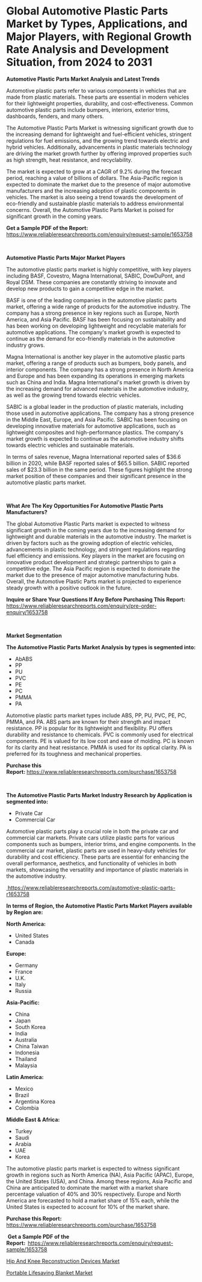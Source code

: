 <p><h1>Global Automotive Plastic Parts Market by Types, Applications, and Major Players, with Regional Growth Rate Analysis and Development Situation, from 2024 to 2031</h1></p><p><strong>Automotive Plastic Parts Market Analysis and Latest Trends</strong></p>
<p><p>Automotive plastic parts refer to various components in vehicles that are made from plastic materials. These parts are essential in modern vehicles for their lightweight properties, durability, and cost-effectiveness. Common automotive plastic parts include bumpers, interiors, exterior trims, dashboards, fenders, and many others.</p><p>The Automotive Plastic Parts Market is witnessing significant growth due to the increasing demand for lightweight and fuel-efficient vehicles, stringent regulations for fuel emissions, and the growing trend towards electric and hybrid vehicles. Additionally, advancements in plastic materials technology are driving the market growth further by offering improved properties such as high strength, heat resistance, and recyclability.</p><p>The market is expected to grow at a CAGR of 9.2% during the forecast period, reaching a value of billions of dollars. The Asia-Pacific region is expected to dominate the market due to the presence of major automotive manufacturers and the increasing adoption of plastic components in vehicles. The market is also seeing a trend towards the development of eco-friendly and sustainable plastic materials to address environmental concerns. Overall, the Automotive Plastic Parts Market is poised for significant growth in the coming years.</p></p>
<p><strong>Get a Sample PDF of the Report:&nbsp;</strong> <a href="https://www.reliableresearchreports.com/enquiry/request-sample/1653758">https://www.reliableresearchreports.com/enquiry/request-sample/1653758</a></p>
<p>&nbsp;</p>
<p><strong>Automotive Plastic Parts Major Market Players</strong></p>
<p><p>The automotive plastic parts market is highly competitive, with key players including BASF, Covestro, Magna International, SABIC, DowDuPont, and Royal DSM. These companies are constantly striving to innovate and develop new products to gain a competitive edge in the market.</p><p>BASF is one of the leading companies in the automotive plastic parts market, offering a wide range of products for the automotive industry. The company has a strong presence in key regions such as Europe, North America, and Asia Pacific. BASF has been focusing on sustainability and has been working on developing lightweight and recyclable materials for automotive applications. The company's market growth is expected to continue as the demand for eco-friendly materials in the automotive industry grows.</p><p>Magna International is another key player in the automotive plastic parts market, offering a range of products such as bumpers, body panels, and interior components. The company has a strong presence in North America and Europe and has been expanding its operations in emerging markets such as China and India. Magna International's market growth is driven by the increasing demand for advanced materials in the automotive industry, as well as the growing trend towards electric vehicles.</p><p>SABIC is a global leader in the production of plastic materials, including those used in automotive applications. The company has a strong presence in the Middle East, Europe, and Asia Pacific. SABIC has been focusing on developing innovative materials for automotive applications, such as lightweight composites and high-performance plastics. The company's market growth is expected to continue as the automotive industry shifts towards electric vehicles and sustainable materials.</p><p>In terms of sales revenue, Magna International reported sales of $36.6 billion in 2020, while BASF reported sales of $65.5 billion. SABIC reported sales of $23.3 billion in the same period. These figures highlight the strong market position of these companies and their significant presence in the automotive plastic parts market.</p></p>
<p>&nbsp;</p>
<p><strong>What Are The Key Opportunities For Automotive Plastic Parts Manufacturers?</strong></p>
<p><p>The global Automotive Plastic Parts market is expected to witness significant growth in the coming years due to the increasing demand for lightweight and durable materials in the automotive industry. The market is driven by factors such as the growing adoption of electric vehicles, advancements in plastic technology, and stringent regulations regarding fuel efficiency and emissions. Key players in the market are focusing on innovative product development and strategic partnerships to gain a competitive edge. The Asia Pacific region is expected to dominate the market due to the presence of major automotive manufacturing hubs. Overall, the Automotive Plastic Parts market is projected to experience steady growth with a positive outlook in the future.</p></p>
<p><strong>Inquire or Share Your Questions If Any Before Purchasing This Report:</strong> <a href="https://www.reliableresearchreports.com/enquiry/pre-order-enquiry/1653758">https://www.reliableresearchreports.com/enquiry/pre-order-enquiry/1653758</a></p>
<p>&nbsp;</p>
<p><strong>Market Segmentation</strong></p>
<p><strong>The Automotive Plastic Parts Market Analysis by types is segmented into:</strong></p>
<p><ul><li>AbABS</li><li>PP</li><li>PU</li><li>PVC</li><li>PE</li><li>PC</li><li>PMMA</li><li>PA</li></ul></p>
<p><p>Automotive plastic parts market types include ABS, PP, PU, PVC, PE, PC, PMMA, and PA. ABS parts are known for their strength and impact resistance. PP is popular for its lightweight and flexibility. PU offers durability and resistance to chemicals. PVC is commonly used for electrical components. PE is valued for its low cost and ease of molding. PC is known for its clarity and heat resistance. PMMA is used for its optical clarity. PA is preferred for its toughness and mechanical properties.</p></p>
<p><strong>Purchase this Report:&nbsp;</strong><a href="https://www.reliableresearchreports.com/purchase/1653758">https://www.reliableresearchreports.com/purchase/1653758</a></p>
<p>&nbsp;</p>
<p><strong>The Automotive Plastic Parts Market Industry Research by Application is segmented into:</strong></p>
<p><ul><li>Private Car</li><li>Commercial Car</li></ul></p>
<p><p>Automotive plastic parts play a crucial role in both the private car and commercial car markets. Private cars utilize plastic parts for various components such as bumpers, interior trims, and engine components. In the commercial car market, plastic parts are used in heavy-duty vehicles for durability and cost efficiency. These parts are essential for enhancing the overall performance, aesthetics, and functionality of vehicles in both markets, showcasing the versatility and importance of plastic materials in the automotive industry.</p></p>
<p><a href="https://www.reliableresearchreports.com/automotive-plastic-parts-r1653758">&nbsp;https://www.reliableresearchreports.com/automotive-plastic-parts-r1653758</a></p>
<p><strong>In terms of Region, the Automotive Plastic Parts Market Players available by Region are:</strong></p>
<p>
    <p> <strong> North America: </strong>
        <ul>
            <li>United States</li>
            <li>Canada</li>
        </ul>
        </p> 
    <p> <strong> Europe: </strong>
        <ul>
            <li>Germany</li>
            <li>France</li>
            <li>U.K.</li>
            <li>Italy</li>
            <li>Russia</li>
        </ul>
        </p> 
    <p> <strong> Asia-Pacific: </strong>
        <ul>
            <li>China</li>
            <li>Japan</li>
            <li>South Korea</li>
            <li>India</li>
            <li>Australia</li>
            <li>China Taiwan</li>
            <li>Indonesia</li>
            <li>Thailand</li>
            <li>Malaysia</li>
        </ul>
        </p> 
    <p> <strong> Latin America: </strong>
        <ul>
            <li>Mexico</li>
            <li>Brazil</li>
            <li>Argentina Korea</li>
            <li>Colombia</li>
        </ul>
        </p> 
    <p> <strong> Middle East & Africa: </strong>
        <ul>
            <li>Turkey</li>
            <li>Saudi</li>
            <li>Arabia</li>
            <li>UAE</li>
            <li>Korea</li>
        </ul>
    </p>
    </p>
<p><p>The automotive plastic parts market is expected to witness significant growth in regions such as North America (NA), Asia Pacific (APAC), Europe, the United States (USA), and China. Among these regions, Asia Pacific and China are anticipated to dominate the market with a market share percentage valuation of 40% and 30% respectively. Europe and North America are forecasted to hold a market share of 15% each, while the United States is expected to account for 10% of the market share.</p></p>
<p><strong>Purchase this Report: </strong><a href="https://www.reliableresearchreports.com/purchase/1653758">https://www.reliableresearchreports.com/purchase/1653758</a></p>
<p>&nbsp;<strong>Get a Sample PDF of the Report:&nbsp;&nbsp;</strong><a href="https://www.reliableresearchreports.com/enquiry/request-sample/1653758">https://www.reliableresearchreports.com/enquiry/request-sample/1653758</a></p>
<p><strong></strong></p>
<p><p><a href="https://github.com/khadijahesham19/Market-Research-Report-List-1/blob/main/hip-and-knee-reconstruction-devices-market.md">Hip And Knee Reconstruction Devices Market</a></p><p><a href="https://github.com/mhrnetwork1/Market-Research-Report-List-1/blob/main/portable-lifesaving-blanket-market.md">Portable Lifesaving Blanket Market</a></p></p>